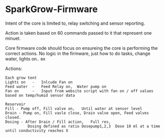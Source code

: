 SparkGrow-Firmware
==================
Intent of the core is limited to, relay switching and sensor reporting. 

Action is taken based on 60 commands passed to it that represent one minuet. 

Core firmware code should focus on ensureing the core is performing the correct actions.
  No logic in the firmware, just how to do tasks, change water, lights on.. ex

Actions:
  
    Each grow tent
    Lights on   -   Inlcude Fan on 
    Feed water  -   Feed Relay on,  Water pump on
    Fan on      -   Input from website script with fan on / off values based on temp/humid sensor data
    
    Reservoir
    Fill - Pump off, Fill valve on,   Until water at sensor level
    Drain - Pump on, Fill vavle close, Drain valve open, Feed valves closed.
    Dosing - After Drain / Fill action,   Full res, 
              Dosing defined as ratio Dosepump1,2,3  Dose 10 ml at a time until conductivity reaches X 
